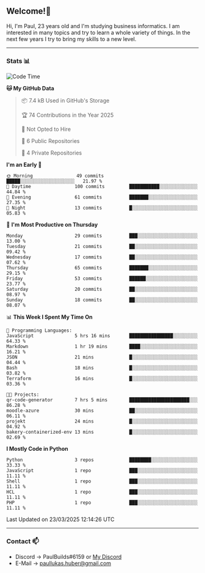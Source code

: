 ## Welcome!👋

Hi, I'm Paul, 23 years old and I'm studying business informatics. I am interested in many topics and try to learn a whole variety of things. In the next few years I try to bring my skills to a new level.

---
### Stats 📊

<!--START_SECTION:waka-->
![Code Time](http://img.shields.io/badge/Code%20Time-108%20hrs%205%20mins-blue)

**🐱 My GitHub Data** 

> 📦 7.4 kB Used in GitHub's Storage 
 > 
> 🏆 74 Contributions in the Year 2025
 > 
> 🚫 Not Opted to Hire
 > 
> 📜 6 Public Repositories 
 > 
> 🔑 4 Private Repositories 
 > 
**I'm an Early 🐤** 

```text
🌞 Morning                49 commits          █████░░░░░░░░░░░░░░░░░░░░   21.97 % 
🌆 Daytime                100 commits         ███████████░░░░░░░░░░░░░░   44.84 % 
🌃 Evening                61 commits          ███████░░░░░░░░░░░░░░░░░░   27.35 % 
🌙 Night                  13 commits          █░░░░░░░░░░░░░░░░░░░░░░░░   05.83 % 
```
📅 **I'm Most Productive on Thursday** 

```text
Monday                   29 commits          ███░░░░░░░░░░░░░░░░░░░░░░   13.00 % 
Tuesday                  21 commits          ██░░░░░░░░░░░░░░░░░░░░░░░   09.42 % 
Wednesday                17 commits          ██░░░░░░░░░░░░░░░░░░░░░░░   07.62 % 
Thursday                 65 commits          ███████░░░░░░░░░░░░░░░░░░   29.15 % 
Friday                   53 commits          ██████░░░░░░░░░░░░░░░░░░░   23.77 % 
Saturday                 20 commits          ██░░░░░░░░░░░░░░░░░░░░░░░   08.97 % 
Sunday                   18 commits          ██░░░░░░░░░░░░░░░░░░░░░░░   08.07 % 
```


📊 **This Week I Spent My Time On** 

```text
💬 Programming Languages: 
JavaScript               5 hrs 16 mins       ████████████████░░░░░░░░░   64.33 % 
Markdown                 1 hr 19 mins        ████░░░░░░░░░░░░░░░░░░░░░   16.21 % 
JSON                     21 mins             █░░░░░░░░░░░░░░░░░░░░░░░░   04.44 % 
Bash                     18 mins             █░░░░░░░░░░░░░░░░░░░░░░░░   03.82 % 
Terraform                16 mins             █░░░░░░░░░░░░░░░░░░░░░░░░   03.36 % 

🐱‍💻 Projects: 
qr-code-generator        7 hrs 5 mins        ██████████████████████░░░   86.28 % 
moodle-azure             30 mins             ██░░░░░░░░░░░░░░░░░░░░░░░   06.11 % 
projekt                  24 mins             █░░░░░░░░░░░░░░░░░░░░░░░░   04.92 % 
bakery-containerized-env 13 mins             █░░░░░░░░░░░░░░░░░░░░░░░░   02.69 % 
```

**I Mostly Code in Python** 

```text
Python                   3 repos             ████████░░░░░░░░░░░░░░░░░   33.33 % 
JavaScript               1 repo              ███░░░░░░░░░░░░░░░░░░░░░░   11.11 % 
Shell                    1 repo              ███░░░░░░░░░░░░░░░░░░░░░░   11.11 % 
HCL                      1 repo              ███░░░░░░░░░░░░░░░░░░░░░░   11.11 % 
PHP                      1 repo              ███░░░░░░░░░░░░░░░░░░░░░░   11.11 % 
```




 Last Updated on 23/03/2025 12:14:26 UTC
<!--END_SECTION:waka-->

---
### Contact 📫

* Discord -> PaulBuilds#6159 or [My Discord](https://discord.gg/7kq6UnB)
* E-Mail -> paullukas.huber@gmail.com
